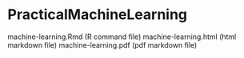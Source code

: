 PracticalMachineLearning
========================
machine-learning.Rmd (R command file)
machine-learning.html (html markdown file)
machine-learning.pdf (pdf markdown file)

